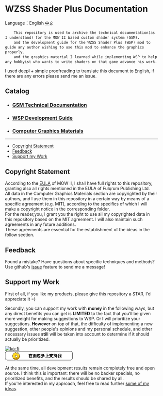 # WZSS Shader Plus Documentation
Language：English [中文](./README.md) 
  
        This repository is used to archive the technical documentation(as I understand) for the MOW II based custom shader system (GSM).
        and the development guide for the WZSS Shader Plus (WSP) mod to guide any author wishing to use this mod to enhance the graphics properly.
        and the graphics material I learned while implementing WSP to help any hobbyist who wants to write shaders on that game advance his work.
        
I used deepl + simple proofreading to translate this document to English, if there are any errors please send me an issue.
  
## Catalog
* ### [GSM Technical Documentation](./en/GSMDoc/menu.md)
* ### [WSP Development Guide](./en/WSPDoc/menu.md)
* ### [Computer Graphics Materials](./en/CGDoc/menu.md)
---
  
* [Copyright Statement](#copyright-statement)
* [Feedback](#feedback)
* [Support my Work](#support-my-work)
## Copyright Statement
According to the [EULA](https://store.steampowered.com//eula/1128860_eula_0)  of MOW II, I shall have full rights to this repository, granting also all rights mentioned in the EULA of Fulqrum Publishing Ltd.  
All data in the Computer Graphics Materials section are copyrighted by their authors, and I use them in this repository in a certain way by means of a specific agreement (e.g. MIT), according to the specifics of which I will make a copyright notice in the corresponding folder.  
For the reader,you, I grant you the right to use all my copyrighted data in this repository based on the MIT agreement. I will also maintain such agreements in any future additions.  
These agreements are essential for the establishment of the ideas in the follow section.  
## Feedback
Found a mistake? Have questions about specific techniques and methods?  
Use github's [issue](https://github.com/FNSOIDATHQ/wzssShaderPlusDoc/issues) feature to send me a message!
## Support my Work
First of all, if you like my products, please give this repository a STAR, I'd appreciate it =)  
  
Secondly, you can support my work with **money** in the following ways, but any direct benefits you can get is **LIMITED** to the fact that you'll be given more weight for making suggestions to WSP. Or I will prioritize your suggestions. **However** on top of that, the difficulty of implementing a new suggestion, other people's opinions and my personal schedule, and other necessary issues **still** will be taken into account to determine if it should actually be prioritized.  

[![ko-fi](https://ko-fi.com/img/githubbutton_sm.svg)](https://ko-fi.com/N4N2ZJR4A)  
[![mbd.pub](./img/mbd.png)](https://mbd.pub/o/fedStudio)  

At the same time, all development results remain completely free and open source. I think this is important: there will be no backer specials, no prioritized benefits, and the results should be shared by all.  
If you're interested in my approach, feel free to read further [some of my ideas](./en/additional/openSource.md).  